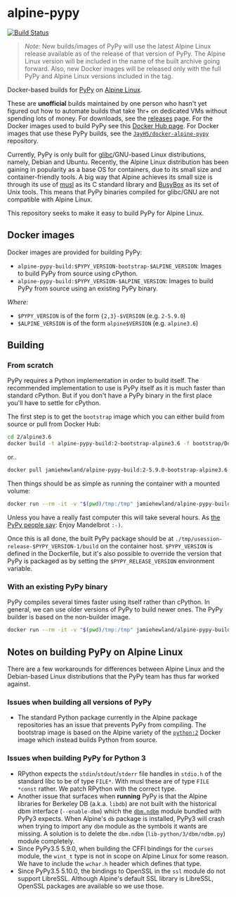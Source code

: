 # alpine-pypy

[![Build Status](https://img.shields.io/travis/JayH5/alpine-pypy/master.svg)](https://travis-ci.org/JayH5/alpine-pypy)

> *Note:* New builds/images of PyPy will use the latest Alpine Linux release available as of the release of that version of PyPy. The Alpine Linux version will be included in the name of the built archive going forward. Also, new Docker images will be released only with the full PyPy and Alpine Linux versions included in the tag.

Docker-based builds for [PyPy](http://pypy.org) on [Alpine Linux](http://www.alpinelinux.org).

These are **unofficial** builds maintained by one person who hasn't yet figured out how to automate builds that take 1hr+ on dedicated VMs without spending lots of money. For downloads, see the [releases](https://github.com/JayH5/alpine-pypy/releases) page. For the Docker images used to build PyPy see this [Docker Hub page](https://hub.docker.com/r/jamiehewland/alpine-pypy-build/). For Docker images that use these PyPy builds, see the [`JayH5/docker-alpine-pypy`](https://github.com/JayH5/docker-alpine-pypy/) repository.

Currently, PyPy is only built for [glibc](https://www.gnu.org/software/libc/)/GNU-based Linux distributions, namely, Debian and Ubuntu. Recently, the Alpine Linux distribution has been gaining in popularity as a base OS for containers, due to its small size and container-friendly tools. A big way that Alpine achieves its small size is through its use of [musl](https://www.musl-libc.org) as its C standard library and [BusyBox](https://busybox.net) as its set of Unix tools. This means that PyPy binaries compiled for glibc/GNU are not compatible with Alpine Linux.

This repository seeks to make it easy to build PyPy for Alpine Linux.

## Docker images
Docker images are provided for building PyPy:

* `alpine-pypy-build:$PYPY_VERSION-bootstrap-$ALPINE_VERSION`: Images to build PyPy from source using cPython.
* `alpine-pypy-build:$PYPY_VERSION-$ALPINE_VERSION`: Images to build PyPy from source using an existing PyPy binary.

*Where:*
* `$PYPY_VERSION` is of the form `{2,3}-$VERSION` (e.g. `2-5.9.0`)
* `$ALPINE_VERSION` is of the form `alpine$VERSION` (e.g. `alpine3.6`)

## Building
### From scratch
PyPy requires a Python implementation in order to build itself. The recommended implementation to use is PyPy itself as it is much faster than standard cPython. But if you don't have a PyPy binary in the first place you'll have to settle for cPython.

The first step is to get the `bootstrap` image which you can either build from source or pull from Docker Hub:
```sh
cd 2/alpine3.6
docker build -t alpine-pypy-build:2-bootstrap-alpine3.6 -f bootstrap/Dockerfile .
```
or..
```sh
docker pull jamiehewland/alpine-pypy-build:2-5.9.0-bootstrap-alpine3.6
```

Then things should be as simple as running the container with a mounted volume:
```sh
docker run --rm -it -v "$(pwd)/tmp:/tmp" jamiehewland/alpine-pypy-build:2-5.9.0-bootstrap-alpine3.6
```

Unless you have a really fast computer this will take several hours. As [the PyPy people say](http://pypy.org/download.html#building-from-source): Enjoy Mandelbrot `:-)`.

Once this is all done, the built PyPy package should be at `./tmp/usession-release-$PYPY_VERSION-1/build` on the container host. `$PYPY_VERSION` is defined in the Dockerfile, but it's also possible to override the version that PyPy is packaged as by setting the `$PYPY_RELEASE_VERSION` environment variable.

### With an existing PyPy binary
PyPy compiles several times faster using itself rather than cPython. In general, we can use older versions of PyPy to build newer ones. The PyPy builder is based on the non-builder image.

```sh
docker run --rm -it -v "$(pwd)/tmp:/tmp" jamiehewland/alpine-pypy-build:2-5.9.0-alpine3.6
```

## Notes on building PyPy on Alpine Linux
There are a few workarounds for differences between Alpine Linux and the Debian-based Linux distributions that the PyPy team has thus far worked against.

### Issues when building all versions of PyPy
* The standard Python package currently in the Alpine package repositories has an issue that prevents PyPy from compiling. The bootstrap image is based on the Alpine variety of the [`python:2`](https://hub.docker.com/_/python/) Docker image which instead builds Python from source.

### Issues when building PyPy for Python 3
* RPython expects the `stdin`/`stdout`/`stderr` file handles in `stdio.h` of the standard libc to be of type `FILE*`. With musl these are of type `FILE *const` rather. We patch RPython with the correct type.
* Another issue that surfaces when **running** PyPy is that the Alpine libraries for Berkeley DB (a.k.a. `libdb`) are not built with the historical dbm interface (`--enable-dbm`) which the [`dbm.ndbm`](https://docs.python.org/3/library/dbm.html#module-dbm.ndbm) module bundled with PyPy3 expects. When Alpine's `db` package is installed, PyPy3 will crash when trying to import any `dbm` module as the symbols it wants are missing. A solution is to delete the `dbm.ndbm` (`lib-python/3/dbm/ndbm.py`) module completely.
* Since PyPy3.5 5.9.0, when building the CFFI bindings for the `curses` module, the `wint_t` type is not in scope on Alpine Linux for some reason. We have to include the `wchar.h` header which defines that type.
* Since PyPy3.5 5.10.0, the bindings to OpenSSL in the `ssl` module do not support LibreSSL. Although Alpine's default SSL library is LibreSSL, OpenSSL packages are available so we use those.
